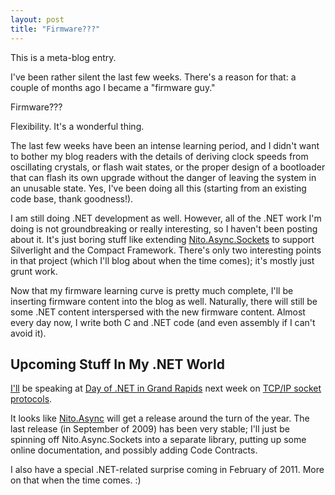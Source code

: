 ```yaml
---
layout: post
title: "Firmware???"
---
```

This is a meta-blog entry.

I've been rather silent the last few weeks. There's a reason for that: a couple of months ago I became a "firmware guy."

Firmware???

Flexibility. It's a wonderful thing.

The last few weeks have been an intense learning period, and I didn't want to bother my blog readers with the details of deriving clock speeds from oscillating crystals, or flash wait states, or the proper design of a bootloader that can flash its own upgrade without the danger of leaving the system in an unusable state. Yes, I've been doing all this (starting from an existing code base, thank goodness!).

I am still doing .NET development as well. However, all of the .NET work I'm doing is not groundbreaking or really interesting, so I haven't been posting about it. It's just boring stuff like extending [Nito.Async.Sockets](http://nitoasync.codeplex.com/) to support Silverlight and the Compact Framework. There's only two interesting points in that project (which I'll blog about when the time comes); it's mostly just grunt work.

Now that my firmware learning curve is pretty much complete, I'll be inserting firmware content into the blog as well. Naturally, there will still be some .NET content interspersed with the new firmware content. Almost every day now, I write both C and .NET code (and even assembly if I can't avoid it).

## Upcoming Stuff In My .NET World

[I'll](http://www.dayofdotnet.org/GrandRapids/Fall2010/Speakers.aspx#17) be speaking at [Day of .NET in Grand Rapids](http://www.dayofdotnet.org/GrandRapids/Fall2010/default.aspx) next week on [TCP/IP socket protocols](http://www.dayofdotnet.org/GrandRapids/Fall2010/Sessions.aspx#18).

It looks like [Nito.Async](http://nitoasync.codeplex.com/) will get a release around the turn of the year. The last release (in September of 2009) has been very stable; I'll just be spinning off Nito.Async.Sockets into a separate library, putting up some online documentation, and possibly adding Code Contracts.

I also have a special .NET-related surprise coming in February of 2011. More on that when the time comes. :)

